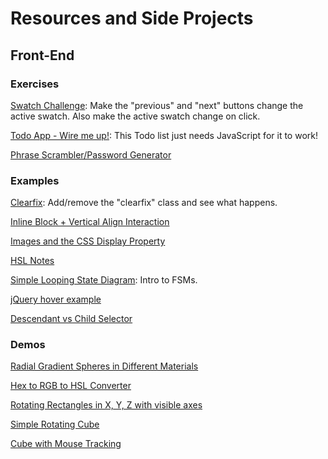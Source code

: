 # Resources and Side Projects

## Front-End

### Exercises

[Swatch Challenge](https://codepen.io/R-V-S/pen/BQxzWL): Make the "previous" and "next" buttons change the active swatch. Also make the active swatch change on click.

[Todo App - Wire me up!](https://codepen.io/R-V-S/pen/ObMXmG): This Todo list just needs JavaScript for it to work!

[Phrase Scrambler/Password Generator](https://codepen.io/R-V-S/pen/PGzWxm)


### Examples

[Clearfix](https://jsbin.com/fodaju/edit?html,css,output): Add/remove the "clearfix" class and see what happens. 

[Inline Block + Vertical Align Interaction](https://codepen.io/R-V-S/pen/bWqmPe)

[Images and the CSS Display Property](https://codepen.io/R-V-S/pen/KzYooq)

[HSL Notes](https://codepen.io/R-V-S/pen/VjmRZK)

[Simple Looping State Diagram](https://codepen.io/R-V-S/pen/qaAzBq): Intro to FSMs.

[jQuery hover example](https://codepen.io/R-V-S/pen/pEmBmW)

[Descendant vs Child Selector](https://codepen.io/R-V-S/pen/bwXeoK)

### Demos

[Radial Gradient Spheres in Different Materials](https://codepen.io/R-V-S/pen/jrMdyz)

[Hex to RGB to HSL Converter](https://codepen.io/R-V-S/pen/PzbLvx)

[Rotating Rectangles in X, Y, Z with visible axes](https://codepen.io/R-V-S/pen/mEBEZv)

[Simple Rotating Cube](https://codepen.io/R-V-S/pen/kXGYdK)

[Cube with Mouse Tracking](https://codepen.io/R-V-S/pen/YWAwVw)